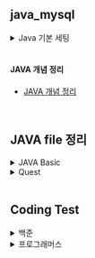 ## java_mysql

<details>
<summary>Java 기본 세팅</summary>

#### Main package
- java:17

#### CLI with Dockerfile and compose.xml : duration 150.4s
```
# --project-name is docker container name
~$ docker-compose --project-name java_mysql up -d --build
```
#### samples
- [src/Sameple.java](./src/Sample.java)

</details>

<br/>

#### JAVA 개념 정리
- [JAVA 개념 정리](https://github.com/YugyeongJo/study_javas/wiki)

<br/>

## JAVA file 정리
<details>
<summary>JAVA Basic</summary>

|구분|파일명|적용내용|파일내용|비고|
|--|--|--|--|--|
|1|[Main](./src/main/java/co_templates/Main.java)|기본 template|기본 template <br> print()|파일명과 class명 일치 필수 <br> System.out.println()|
|2|[DataTypes](./src/main/java/co_templates/DataTypes.java)|datatype(int, bool, string, float)|기본적인 datatype|변수 선언 시 datatype 지정 필수|
|3|[Scanners](./src/main/java/co_templates/Scanners.java)|scanner|scanner 활용하여 외부 입력값 받기||
|4|[Booleans](./src/main/java/co_templates/Booleans.java)|datatype(boolean)|논리자료형 datatype <br> && / ! |&& : and <br> ! : not 의미|
|5|[Ifs](./src/main/java/co_templates/Ifs.java)|if 구문|if 구문||
|6|[LoopsFors](./src/main/java/co_templates/LoopsFors.java)|for 구문|for 구문 <br> 1) for-loop <br> 2) for-each|for-loop : range 범위를 가지고 for문 적용 <br> for-each : list 자체를 넣어서 for문 적용|
|7|[LoopsWhiles](./src/main/java/co_templates/LoopsWhiles.java)|while & break 구문|while & break 구문||
|8|[DataTypeStrings](./src/main/java/co_templates/DataTypeStrings.java)|datatype(string)|문자형 datatype <br> length() / concat() / replaceAll()|length() : 길이 확인 <br> concat() : 결합 <br> 대체|
|9|[DataTypeArrayLists](./src/main/java/co_templates/DataTypeArrayLists.java)|arraylist <br> add(), get(), size(), remove(), set(), clear()|arraylist 형태(List)로 data 저장, 출력, 삭제, 교체|순서 포함 O|
|10|[DatatypeHashMaps](./src/main/java/co_templates/DatatypeHashMaps.java)|hashmap <br> put(), get(), size(), remove(), clear(), keyset(), values()|hashmap 형태(Dictionary)로 data 저장, 출력, 삭제, key값만 출력, value값만 출력|순서 포함 X, 랜덤으로 출력|
|11|[TypeCastIntegers](./src/main/java/co_templates/TypeCastIntegers.java)|Integer.parseInt()|string타입의 숫자를 int타입으로 변환||
|12|[OopCasts](./src/main/java/co_templates/OopCasts.java)|casting datatype|object를 활용하여 data의 다양한 객체타입 지정|data 활용시 casting 필요|
|14|[MethodsMain](./src/main/java/co_templates/MethodsMain.java)|function 기본 구조|function 기본 구조||
|15|[MethodsSubs](./src/main/java/co_templates/MethodsSubs.java)|Main에서 function 호출|Main에서 function 호출||
|16|[TryCatchsMain](./src/main/java/co_templates/TryCatchsMain.java)|Try Catch 구문|Try Catch 구문|Catch로 빠졌을 경우 (Exception e) 활용|
|17|[TryCatchsSubs](./src/main/java/co_templates/TryCatchsSubs.java)|Try Catch 구문|Try Catch 구문|Catch로 빠졌을 경우 (Exception e) 활용|
|18|[PolymorphismMain](./src/main/java/co_templates/PolymorphismMain.java)|polymorphism 다형성|polymorphism 다형성||
|19|[PolymorphismAnimal](./src/main/java/co_templates/PolymorphismAnimal.java)|polymorphism 다형성|polymorphism 다형성||
|20|[PolymorphismDog](./src/main/java/co_templates/PolymorphismDog.java)|polymorphism 다형성|polymorphism 다형성||
|21|[PolymorphismPig](./src/main/java/co_templates/PolymorphismPig.java)|polymorphism 다형성|polymorphism 다형성||
|22|[EncapsulationMain](./src/main/java/co_templates/EncapsulationMain.java)|Encapsulation 캡슐화|Encapsulation 캡슐화||
|23|[EncapsulationAnimal](./src/main/java/co_templates/EncapsulationAnimal.java)|Encapsulation 캡슐화|Encapsulation 캡슐화||
|23|[ConstructorMain](./src/main/java/co_templates/ConstructorMain.java)|Constructor 생성자|Constructor 생성자||
|23|[ConstructorAnimal](./src/main/java/co_templates/ConstructorAnimal.java)|Constructor 생성자|Constructor 생성자||

</details>

<details>
<summary>Quest</summary>

|구분|파일명|적용내용|파일내용|비고|
|--|--|--|--|--|
|1|[Additions](./src/main/java/quests/Additions.java)|Scanner|Scanner 사용하여 입력받은 값 합산하기||
|2|[ForsIfs](./src/main/java/quests/ForsIfs.java)|For 구문 <br> 지수연산|입력값 지수연산하여 4의 배수인지 확인하기||
|3|[WhilesIfsBreak](./src/main/java/quests/WhilesIfsBreak.java)|While & break 구문|점수에 따른 학점 계산하기||
|4|[pollsWithoutDB](./src/main/java/quests/pollsWithoutDB.java)|ArrayList(add, get) <br> for-loop문 <br> for-each문|영화 선호도 설문조사하기||
|5|[problemsWithoutDB](./src/main/java/quests/problemsWithoutDB.java)|ArrayList(add, get) <br> HashMap(put)|문제 출제 후 답항 입력받기||
|6|[AdditionsMain](./src/main/java/quests/AdditionsMain.java)<br>[AdditionsSub](./src/main/java/quests/AdditionsSub.java)|Scanner, function|입력값 합산 function으로 호출하기||
|7|[ArithmeticsMain](./src/main/java/quests/ArithmeticsMain.java)<br>[AdditionsSub](./src/main/java/quests/AdditionsSub.java)<br>[ArithmeticsInputOutput](./src/main/java/quests/ArithmeticsInputOutput.java)|try-catch, fucntion|try-catch문 활용한 사칙연산 function 호출||
|9|[EncapsulationMain](./src/main/java/quests/EncapsulationMain.java)<br>[EncapsulationSub](./src/main/java/quests/EncapsulationSub.java)<br>[EncapsulationInputOutput](./src/main/java/quests/EncapsulationInputOutput.java)|Encapsulation 활용하여 사칙연산 function 호출|||
|10|||||
|11|||||

</details>

<br/>

## Coding Test
<details>

  <summary>백준</summary>

  |구분|소스|문제설명|출처|
  |--|--|--|--|
  |입출력과 사칙연산|[JAVA](./src/codingtests/Beakjoon/B2557.java)|Hello World!를 출력|[백준 2557](https://www.acmicpc.net/problem/2557)|

</details>

<details>
  <summary>프로그래머스</summary>
  
  |NO|구분|소스|문제설명|출처|
  |--|--|--|--|--|
  |1|입문문제|[JAVA](./src/codingtests/programmers/P120810.java)|나머지 구하기|[프로그래머스 120810](https://school.programmers.co.kr/learn/courses/30/lessons/120810)|
  
</details>